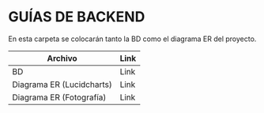 # GUÍAS DE BACKEND

En esta carpeta se colocarán tanto la BD como el diagrama ER del proyecto.



| Archivo|Link|
|--------|----|
|BD|Link |
|Diagrama ER (Lucidcharts)|Link|
|Diagrama ER (Fotografía)|Link|
